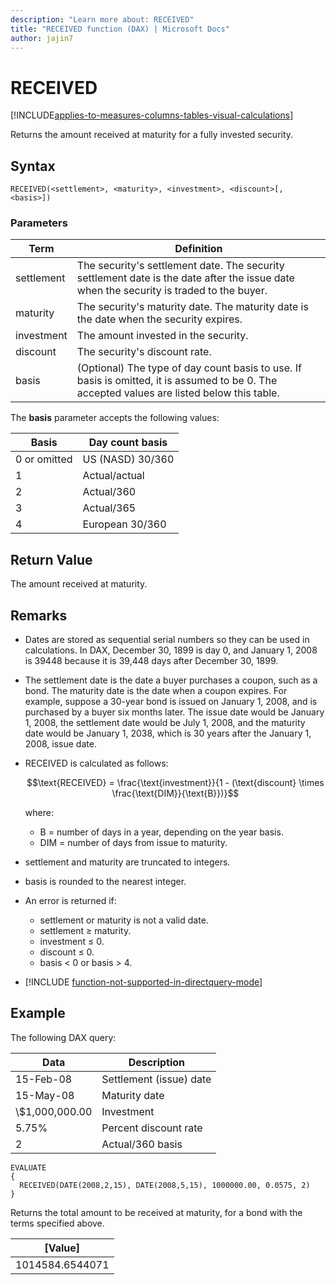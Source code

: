 ```yaml
---
description: "Learn more about: RECEIVED"
title: "RECEIVED function (DAX) | Microsoft Docs"
author: jajin7
---
```


# RECEIVED

[!INCLUDE[applies-to-measures-columns-tables-visual-calculations](includes/applies-to-measures-columns-tables-visual-calculations.md)]

Returns the amount received at maturity for a fully invested security.

## Syntax

```dax
RECEIVED(<settlement>, <maturity>, <investment>, <discount>[, <basis>])
```

### Parameters

|Term|Definition|  
|--------|--------------|  
|settlement|The security's settlement date. The security settlement date is the date after the issue date when the security is traded to the buyer.|
|maturity|The security's maturity date. The maturity date is the date when the security expires.|
|investment|The amount invested in the security.|
|discount|The security's discount rate.|
|basis|(Optional) The type of day count basis to use. If basis is omitted, it is assumed to be 0. The accepted values are listed below this table.|

The **basis** parameter accepts the following values:

| **Basis**    | **Day count basis** |
| ------------ | ------------------- |
| 0 or omitted | US (NASD) 30/360    |
| 1            | Actual/actual       |
| 2            | Actual/360          |
| 3            | Actual/365          |
| 4            | European 30/360     |

## Return Value

The amount received at maturity.

## Remarks

- Dates are stored as sequential serial numbers so they can be used in calculations. In DAX, December 30, 1899 is day 0, and January 1, 2008 is 39448 because it is 39,448 days after December 30, 1899.

- The settlement date is the date a buyer purchases a coupon, such as a bond. The maturity date is the date when a coupon expires. For example, suppose a 30-year bond is issued on January 1, 2008, and is purchased by a buyer six months later. The issue date would be January 1, 2008, the settlement date would be July 1, 2008, and the maturity date would be January 1, 2038, which is 30 years after the January 1, 2008, issue date.

- RECEIVED is calculated as follows:

  $$\text{RECEIVED} = \frac{\text{investment}}{1 - (\text{discount} \times \frac{\text{DIM}}{\text{B}})}$$

  where:

  - $\text{B}$ = number of days in a year, depending on the year basis.
  - $\text{DIM}$ = number of days from issue to maturity.

- settlement and maturity are truncated to integers.

- basis is rounded to the nearest integer.

- An error is returned if:
  - settlement or maturity is not a valid date.
  - settlement ≥ maturity.
  - investment ≤ 0.
  - discount ≤ 0.
  - basis < 0 or basis > 4.

- [!INCLUDE [function-not-supported-in-directquery-mode](includes/function-not-supported-in-directquery-mode.md)]

## Example

The following DAX query:

| **Data**       | **Description**         |
| -------------- | ----------------------- |
| 15-Feb-08      | Settlement (issue) date |
| 15-May-08      | Maturity date           |
| \\$1,000,000.00 | Investment              |
| 5.75%          | Percent discount rate   |
| 2              | Actual/360 basis        |

```dax
EVALUATE
{
  RECEIVED(DATE(2008,2,15), DATE(2008,5,15), 1000000.00, 0.0575, 2)
}
```

Returns the total amount to be received at maturity, for a bond with the terms specified above.

| **[Value]**   |
| --------------- |
| 1014584.6544071 |
